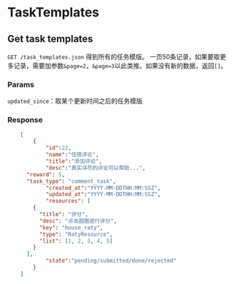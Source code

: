 # TaskTemplates

## Get task templates

`GET /task_templates.json` 得到所有的任务模版。
一页50条记录，如果要取更多记录，需要加参数`&page=2`，`&page=3`以此类推。如果没有新的数据，返回`[]`。

### Params
`updated_since`：取某个更新时间之后的任务模版

### Response

```json
	[
		{
			"id":22,
			"name":"住宿评论",
			"title":"添加评论",
			"desc":"真实详尽的评论可以帮助...",
      "reward": 5,
      "task_type": "comment_task",
			"created_at":"YYYY-MM-DDTHH:MM:SSZ",
			"updated_at":"YYYY-MM-DDTHH:MM:SSZ",
			"resources": [ 
        {
          "title": "评分",
          "desc": "点击圆圈进行评分",
          "key": "house_raty",
          "type": "RatyResource",
          "list": [1, 2, 3, 4, 5]
        }
      ],
			"state":"pending/submitted/done/rejected"
		}
	]
```

